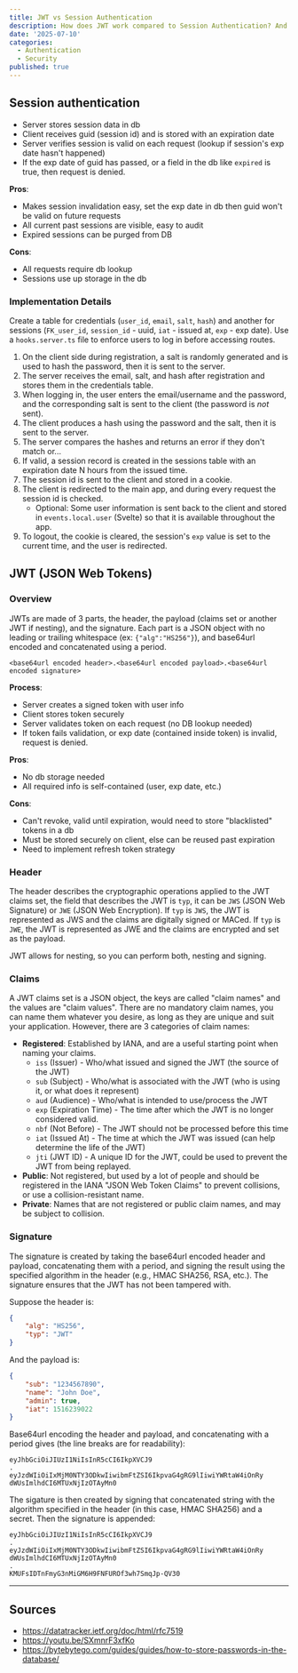 ```yaml
---
title: JWT vs Session Authentication
description: How does JWT work compared to Session Authentication? And a rough guide on session auth implementation.
date: '2025-07-10'
categories:
  - Authentication
  - Security
published: true
---
```


## Session authentication
* Server stores session data in db
* Client receives guid (session id) and is stored with an expiration date
* Server verifies session is valid on each request (lookup if session's exp date hasn't happened)
* If the exp date of guid has passed, or a field in the db like `expired` is true, then request is denied.

**Pros**:
* Makes session invalidation easy, set the exp date in db then guid won't be valid on future requests
* All current past sessions are visible, easy to audit
* Expired sessions can be purged from DB

**Cons**:
- All requests require db lookup
- Sessions use up storage in the db

### Implementation Details
Create a table for credentials (`user_id`, `email`, `salt`, `hash`) and another for sessions (`FK_user_id`, `session_id` - uuid, `iat` - issued at, `exp` - exp date). Use a `hooks.server.ts` file to enforce users to log in before accessing routes.


1. On the client side during registration, a salt is randomly generated and is used to hash the password, then it is sent to the server.
2. The server receives the email, salt, and hash after registration and stores them in the credentials table.
3. When logging in, the user enters the email/username and the password, and the corresponding salt is sent to the client (the password is *not* sent).
4. The client produces a hash using the password and the salt, then it is sent to the server.
5. The server compares the hashes and returns an error if they don't match or...
6. If valid, a session record is created in the sessions table with an expiration date N hours from the issued time.
7. The session id is sent to the client and stored in a cookie.
8. The client is redirected to the main app, and during every request the session id is checked.
	* Optional: Some user information is sent back to the client and stored in `events.local.user` (Svelte) so that it is available throughout the app.
9. To logout, the cookie is cleared, the session's `exp` value is set to the current time, and the user is redirected.

## JWT (JSON Web Tokens)
### Overview
JWTs are made of 3 parts, the header, the payload (claims set or another JWT if nesting), and the signature. Each part is a JSON object with no leading or trailing whitespace (ex: `{"alg":"HS256"}`), and base64url encoded and concatenated using a period.

```
<base64url encoded header>.<base64url encoded payload>.<base64url encoded signature>
```

**Process**:
- Server creates a signed token with user info
- Client stores token securely
- Server validates token on each request (no DB lookup needed)
- If token fails validation, or exp date (contained inside token) is invalid, request is denied.

**Pros**:
- No db storage needed
- All required info is self-contained (user, exp date, etc.)

**Cons**:
- Can't revoke, valid until expiration, would need to store "blacklisted" tokens in a db
- Must be stored securely on client, else can be reused past expiration
- Need to implement refresh token strategy


### Header
The header describes the cryptographic operations applied to the JWT claims set, the field that describes the JWT is `typ`, it can be `JWS` (JSON Web Signature) or `JWE` (JSON Web Encryption).
If `typ` is `JWS`, the JWT is represented as JWS and the claims are digitally signed or MACed.
If `typ` is `JWE`, the JWT is represented as JWE and the claims are encrypted and set as the payload.

JWT allows for nesting, so you can perform both, nesting and signing.

### Claims
A JWT claims set is a JSON object, the keys are called "claim names" and the values are "claim values". There are no mandatory claim names, you can name them whatever you desire, as long as they are unique and suit your application.
However, there are 3 categories of claim names:
- **Registered**: Established by IANA, and are a useful starting point when naming your claims.
	- `iss` (Issuer) - Who/what issued and signed the JWT (the source of the JWT)
	- `sub` (Subject) - Who/what is associated with the JWT (who is using it, or what does it represent)
	- `aud` (Audience) - Who/what is intended to use/process the JWT
	- `exp` (Expiration Time) - The time after which the JWT is no longer considered valid.
	- `nbf` (Not Before) - The JWT should not be processed before this time
	- `iat` (Issued At) - The time at which the JWT was issued (can help determine the life of the JWT)
	- `jti` (JWT ID) - A unique ID for the JWT, could be used to prevent the JWT from being replayed.
- **Public**: Not registered, but used by a lot of people and should be registered in the IANA "JSON Web Token Claims" to prevent collisions, or use a collision-resistant name.
- **Private**: Names that are not registered or public claim names, and may be subject to collision.

### Signature
The signature is created by taking the base64url encoded header and payload, concatenating them with a period, and signing the result using the specified algorithm in the header (e.g., HMAC SHA256, RSA, etc.). The signature ensures that the JWT has not been tampered with.

Suppose the header is:
```json
{
	"alg": "HS256",
	"typ": "JWT"
}
```

And the payload is:
```json
{
	"sub": "1234567890",
	"name": "John Doe",
	"admin": true,
	"iat": 1516239022
}
```

Base64url encoding the header and payload, and concatenating with a period gives (the line breaks are for readability):
```
eyJhbGciOiJIUzI1NiIsInR5cCI6IkpXVCJ9
.
eyJzdWIiOiIxMjM0NTY3ODkwIiwibmFtZSI6IkpvaG4gRG9lIiwiYWRtaW4iOnRy
dWUsImlhdCI6MTUxNjIzOTAyMn0
```

The sigature is then created by signing that concatenated string with the algorithm specified in the header (in this case, HMAC SHA256) and a secret. Then the signature is appended:
```
eyJhbGciOiJIUzI1NiIsInR5cCI6IkpXVCJ9
.
eyJzdWIiOiIxMjM0NTY3ODkwIiwibmFtZSI6IkpvaG4gRG9lIiwiYWRtaW4iOnRy
dWUsImlhdCI6MTUxNjIzOTAyMn0
.
KMUFsIDTnFmyG3nMiGM6H9FNFUROf3wh7SmqJp-QV30
```

---

## Sources
- https://datatracker.ietf.org/doc/html/rfc7519
- https://youtu.be/SXmnrF3xfKo
- https://bytebytego.com/guides/guides/how-to-store-passwords-in-the-database/